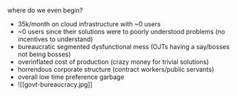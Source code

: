 where do we even begin?
- 35k/month on cloud infrastructure with ~0 users
- ~0 users since their solutions were to poorly understood problems (no incentives to understand)
- bureaucratic segmented dysfunctional mess (OJTs having a say/bosses not being bosses)
- overinflated cost of production (crazy money for trivial solutions)
- horrendous corporate structure (contract workers/public servants)
- overall low time preference garbage
- ![[govt-bureaucracy.jpg]]